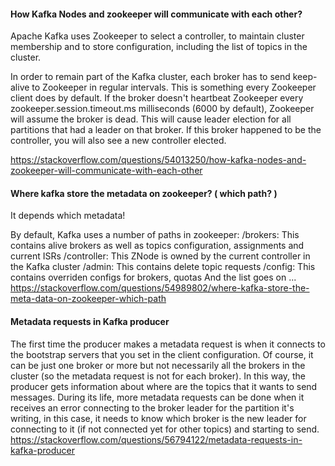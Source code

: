 

#### How Kafka Nodes and zookeeper will communicate with each other?

Apache Kafka uses Zookeeper to select a controller, to maintain cluster membership and to store configuration, including the list of topics in the cluster.

In order to remain part of the Kafka cluster, each broker has to send keep-alive to Zookeeper in regular intervals. This is something every Zookeeper client does by default. If the broker doesn't heartbeat Zookeeper every zookeeper.session.timeout.ms milliseconds (6000 by default), Zookeeper will assume the broker is dead. This will cause leader election for all partitions that had a leader on that broker. If this broker happened to be the controller, you will also see a new controller elected.

https://stackoverflow.com/questions/54013250/how-kafka-nodes-and-zookeeper-will-communicate-with-each-other


#### Where kafka store the metadata on zookeeper? ( which path? )
It depends which metadata!

By default, Kafka uses a number of paths in zookeeper:
    /brokers: This contains alive brokers as well as topics configuration, assignments and current ISRs
    /controller: This ZNode is owned by the current controller in the Kafka cluster
    /admin: This contains delete topic requests
    /config: This contains overriden configs for brokers, quotas
    And the list goes on ...
https://stackoverflow.com/questions/54989802/where-kafka-store-the-meta-data-on-zookeeper-which-path


#### Metadata requests in Kafka producer
The first time the producer makes a metadata request is when it connects to the bootstrap servers that you set in the client configuration. Of course, it can be just one broker or more but not necessarily all the brokers in the cluster (so the metadata request is not for each broker). In this way, the producer gets information about where are the topics that it wants to send messages. During its life, more metadata requests can be done when it receives an error connecting to the broker leader for the partition it's writing, in this case, it needs to know which broker is the new leader for connecting to it (if not connected yet for other topics) and starting to send.
https://stackoverflow.com/questions/56794122/metadata-requests-in-kafka-producer